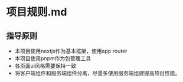 # 项目规则.md



## 指导原则
- 本项目使用nextjs作为基本框架，使用app router
- 本项目使用pnpm作为包管理工具
- 各页面ui风格需要保持一致
- 将客户端组件和服务端组件分离，尽量多使用服务端组建提高项目性能。
